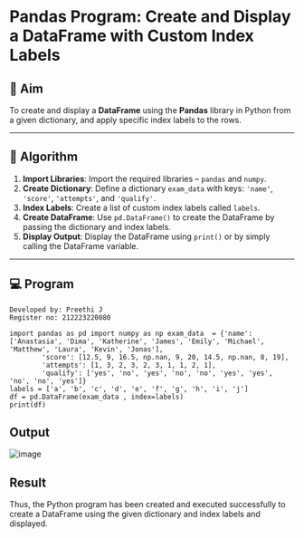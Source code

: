 # Pandas Program: Create and Display a DataFrame with Custom Index Labels

## 🎯 Aim

To create and display a **DataFrame** using the **Pandas** library in Python from a given dictionary, and apply specific index labels to the rows.

---

## 🧠 Algorithm

1. **Import Libraries**: Import the required libraries – `pandas` and `numpy`.
2. **Create Dictionary**: Define a dictionary `exam_data` with keys: `'name'`, `'score'`, `'attempts'`, and `'qualify'`.
3. **Index Labels**: Create a list of custom index labels called `labels`.
4. **Create DataFrame**: Use `pd.DataFrame()` to create the DataFrame by passing the dictionary and index labels.
5. **Display Output**: Display the DataFrame using `print()` or by simply calling the DataFrame variable.

---

## 💻 Program
```
Developed by: Preethi J
Register no: 212223220080
```

```
import pandas as pd import numpy as np exam_data  = {'name': ['Anastasia', 'Dima', 'Katherine', 'James', 'Emily', 'Michael', 'Matthew', 'Laura', 'Kevin', 'Jonas'], 
        'score': [12.5, 9, 16.5, np.nan, 9, 20, 14.5, np.nan, 8, 19], 
        'attempts': [1, 3, 2, 3, 2, 3, 1, 1, 2, 1], 
        'qualify': ['yes', 'no', 'yes', 'no', 'no', 'yes', 'yes', 'no', 'no', 'yes']}
labels = ['a', 'b', 'c', 'd', 'e', 'f', 'g', 'h', 'i', 'j'] 
df = pd.DataFrame(exam_data , index=labels)
print(df) 
```


## Output
![image](https://github.com/user-attachments/assets/dab3525e-f28c-4637-9a10-61e000182e54)


## Result
 
Thus, the Python program has been created and executed successfully to create a DataFrame using the given dictionary and index labels and displayed. 


